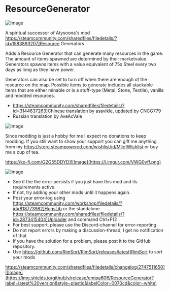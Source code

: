 # ResourceGenerator

![Image](https://i.imgur.com/iCj5o7O.png)

A spiritual successor of Atysoona's mod https://steamcommunity.com/sharedfiles/filedetails/?id=1583893207]Resource Generators

Adds a Resource Generator that can generate many resources in the game.
The amount of items spawned are determined by their marketvalue. 
Generators spawns items with a value equivalent of 75x Steel every two days as long as they have power.

Generators can also be set to turn off when there are enough of the resource on the map.
Possible items to generate includes all stackable items that are either minable or is a stuff-type (Metal, Stone, Textile), vanilla and modded resources. 

- https://steamcommunity.com/sharedfiles/filedetails/?id=3144637263]Chinese translation by asavikle, updated by CNCG779
- Russian translation by AveAcVale

![Image](https://i.imgur.com/Ds0rBAD.png)

Since modding is just a hobby for me I expect no donations to keep modding. If you still want to show your support you can gift me anything from my https://store.steampowered.com/wishlist/id/Mlie]Wishlist or buy me a cup of tea.

https://ko-fi.com/G2G55DDYD]![Image](https://i.imgur.com/VWG0yff.png)


![Image](https://i.imgur.com/5xwDG6H.png)



-  See if the the error persists if you just have this mod and its requirements active.
-  If not, try adding your other mods until it happens again.
-  Post your error-log using https://steamcommunity.com/workshop/filedetails/?id=818773962]HugsLib or the standalone https://steamcommunity.com/sharedfiles/filedetails/?id=2873415404]Uploader and command Ctrl+F12
-  For best support, please use the Discord-channel for error-reporting.
-  Do not report errors by making a discussion-thread, I get no notification of that.
-  If you have the solution for a problem, please post it to the GitHub repository.
-  Use https://github.com/RimSort/RimSort/releases/latest]RimSort to sort your mods



https://steamcommunity.com/sharedfiles/filedetails/changelog/2747511650]![Image](https://img.shields.io/github/v/release/emipa606/ResourceGenerator?label=latest%20version&style=plastic&labelColor=0070cd&color=white)

